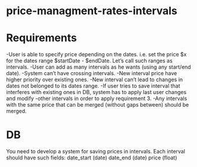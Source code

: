 # price-managment-rates-intervals
# Requirements


-User is able to specify price depending on the dates. i.e. set the price $x for the
dates range $startDate - $endDate. Let’s call such ranges as intervals.
-User can add as many intervals as he wants (using any start/end date).
-System can’t have crossing intervals.
-New interval price have higher priority over existing ones.
-New interval can’t lead to changes in dates not belonged to its dates range.
-If user tries to save interval that interferes with existing ones in DB, system has to apply last user changes and modify -other intervals in order to apply requirement 3.
-Any intervals with the same price that can be merged (without gaps between)
should be merged.

# DB
You need to develop a system for saving prices in intervals. Each interval should have
such fields:
date_start (date)
date_end (date)
price (float)
